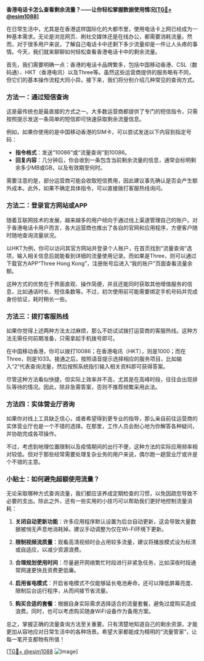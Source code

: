 **香港电话卡怎么查看剩余流量？——让你轻松掌握数据使用情况[[TG💪+ @esim1088](https://t.me/s/esim1088)]**

在日常生活中，尤其是在香港这样国际化的大都市里，使用电话卡上网已经成为一种基本需求。无论是浏览网页、刷社交媒体还是在线办公，都需要消耗流量。然而，对于很多用户来说，了解自己电话卡中还剩下多少流量却是一件让人头疼的事情。今天，我们就来聊聊如何轻松查看香港电话卡中的剩余流量。

首先，我们需要明确一点：香港的电话卡品牌繁多，包括中国移动香港、CSL（数码通）、HKT（香港电讯）以及Three等。虽然这些运营商提供的服务略有不同，但它们的基本操作流程大同小异。接下来，我们将分别介绍几种常见的查询方式。

### 方法一：通过短信查询

这是最传统也是最直接的方式之一。大多数运营商都提供了专门的短信指令，只需按照提示发送一条简单的短信即可快速获取剩余流量信息。

例如，如果你使用的是中国移动香港的SIM卡，可以尝试发送以下内容到指定号码：

- **指令格式**：发送“10086”或“流量查询”到10086。
- **回复内容**：几分钟后，你会收到一条包含当前剩余流量的信息，通常会标明剩余多少MB或GB，以及有效期至何时。

需要注意的是，部分运营商可能会收取短信费用，因此建议事先确认是否会产生额外成本。此外，如果不确定具体指令，可以直接拨打客服热线询问。

### 方法二：登录官方网站或APP

随着互联网技术的发展，越来越多的用户倾向于通过线上渠道管理自己的账户。对于香港电话卡用户而言，各大运营商也推出了各自的官网和应用程序，方便客户随时随地查询流量状况。

以HKT为例，你可以访问其官方网站并登录个人账户，在首页找到“流量查询”选项，输入相关信息后就能看到详细的流量使用记录。而如果是Three，则可以通过下载官方APP“Three Hong Kong”，注册账号后进入“我的账户”页面查看流量余额。

这种方式的优势在于界面直观、操作简便，并且还能同时获取其他增值服务的信息，比如通话时长、短信条数等。不过，初次使用前可能需要绑定手机号码并完成身份验证，耗时稍长一些。

### 方法三：拨打客服热线

如果你觉得上述两种方法太过麻烦，那么不妨试试拨打运营商的客服热线。这种方法无需任何前期准备，只需拿起手机拨号即可。

在中国移动香港，你可以拨打10086；在香港电讯（HKT），则是1000；而在Three，则是1033。接通之后，按照语音提示选择相应的服务项目，比如输入“2”代表查询流量，然后按照系统指引输入相关资料即可获得答案。

尽管这种方法看似快捷，但实际上效率并不高，尤其是在高峰时段，往往会出现排队等待的情况。因此，除非急需答案，否则不推荐频繁采用此法。

### 方法四：实体营业厅咨询

如果你对线上工具缺乏信心，或者希望得到更专业的指导，那么亲自前往运营商的实体营业厅也是一个不错的选择。在那里，工作人员会耐心地为你解答各种疑问，并协助完成各项操作。

不过，考虑到地理位置限制以及疫情期间的出行不便，这种方法的实际应用频率相对较低。但对于那些经常需要处理复杂业务的用户来说，偶尔跑一趟营业厅或许是个不错的主意。

### 小贴士：如何避免超额使用流量？

无论采取哪种方式查询流量，我们都应该养成定期检查的习惯，以免因疏忽导致不必要的支出。除此之外，还有一些实用的小技巧可以帮助我们更好地控制流量消耗：

1. **关闭自动更新功能**：许多应用程序默认设置为后台自动更新，这会导致大量数据被悄无声息地消耗掉。建议手动调整为仅在Wi-Fi环境下更新。
   
2. **限制视频流质量**：观看高清视频时会占用较多流量，建议将播放模式设为标清或自适应，以减少资源浪费。

3. **合理规划使用时间**：尽量避开网络繁忙时段进行非紧急任务，比如深夜时段通常网速更快且资费更低廉。

4. **启用省电模式**：开启省电模式不仅能够延长电池寿命，还可以降低屏幕亮度、限制后台运行程序，从而间接节省流量。

5. **购买合适的套餐**：根据自身实际需求选择适合的流量套餐，避免过度购买造成浪费。同时，也可以考虑购买随身WiFi设备作为备用方案。

总之，掌握正确的流量查询方法至关重要。只有清楚地知道自己的剩余资源，才能更加从容地应对日常生活中的各种场景。希望大家都能成为精明的“流量管家”，让每一笔开支都物有所值！

[[TG💪+ @esim1088](https://t.me/s/esim1088) ![Image](https://i.postimg.cc/4NQfJmqS/Snipaste-2025-05-13-00-14-12.png)]